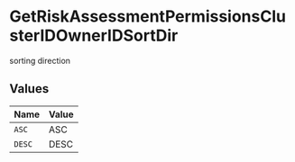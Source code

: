 # GetRiskAssessmentPermissionsClusterIDOwnerIDSortDir

sorting direction


## Values

| Name   | Value  |
| ------ | ------ |
| `ASC`  | ASC    |
| `DESC` | DESC   |